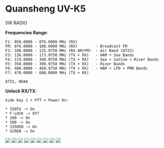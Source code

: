 # Quansheng UV-K5

5W RADIO     

**Frequencies Range**:

    F1: 050.0000 - 076.0000 MHz (RX)
    FM: 076.0000 - 108.0000 MHz (RX)        - Broadcast FM
    F2: 108.0000 - 135.9750 MHz (RX AM/FM)  - Air Band (ATIS)
    F3: 136.0000 - 173.9750 MHz (TX + RX)   - HAM + Sea Bands
    F4: 174.0000 - 349.9750 MHz (TX + RX)   - Sea + SatCom + River Bands
    F5: 350.0000 - 399.9750 MHz (TX + RX)   - River Bands
    F6: 400.0000 - 469.9750 MHz (TX + RX)   - HAM + LPD + PMR Bands
    F7: 470.0000 - 600.0000 MHz (TX + RX)  
    
    ATIS, NOAA
    
**Unlock RX/TX**: 

    Side Key 1 + PTT + Power On: 
    
    * 350TX -> On     
    * F-LOCK -> Off
    * 200 -> On     
    * 500 -> On     
    * 3350EN -> On     
    * SCREN -> On      
       
<img src="Images/k5-002.png"/>      
<img src="Images/k5-011.jpg"/>      
<img src="Images/k5-012.jpg"/>
<img src="Images/k5-013.jpeg"/>
<img src="Images/k5-004.png"/>      
<img src="Images/k5-008.jpg"/>      
<img src="Images/k5-009.jpg"/>   
<img src="Images/spectrum.gif"/>   
<img src="Images/spectrum_fagci.gif"/>   
